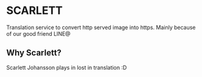# SCARLETT

Translation service to convert http served image into https. Mainly because of our good friend LINE@

## Why Scarlett?

Scarlett Johansson plays in lost in translation :D

